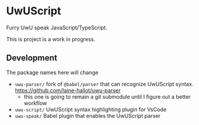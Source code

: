 # UwUScript

Furry UwU speak JavaScript/TypeScript.

This is project is a work in progress.

## Development

The package names here will change

- `uwu-parser/` fork of `@babel/parser` that can recognize UwUScript syntax. https://github.com/laine-hallot/uwu-parser
  - this one is going to remain a git submodule until I figure out a better workflow
- `uwu-script/` UwUScript syntax highlighting plugin for VsCode
- `uwu-speak/` Babel plugin that enables the UwUScript parser
